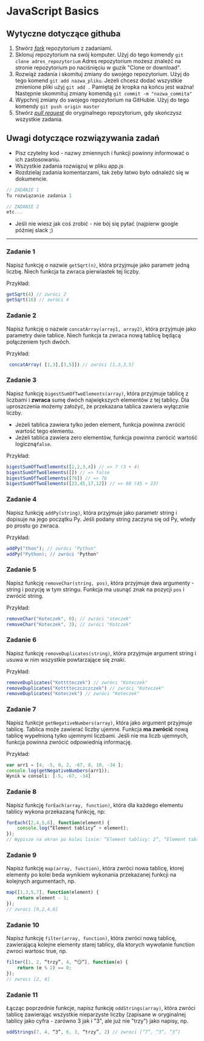 

# JavaScript Basics

## Wytyczne dotyczące githuba

1. Stwórz [*fork*](https://guides.github.com/activities/forking/) repozytorium z zadaniami.
2. Sklonuj repozytorium na swój komputer. Użyj do tego komendy `git clone adres_repozytorium`
Adres repozytorium możesz znaleźć na stronie repozytorium po naciśnięciu w guzik "Clone or download".
3. Rozwiąż zadania i skomituj zmiany do swojego repozytorium. Użyj do tego komend `git add nazwa_pliku`.
Jeżeli chcesz dodać wszystkie zmienione pliki użyj `git add .` 
Pamiętaj że kropka na końcu jest ważna!
Następnie skommituj zmiany komendą `git commit -m "nazwa_commita"`
4. Wypchnij zmiany do swojego repozytorium na GitHubie.  Użyj do tego komendy `git push origin master`
5. Stwórz [*pull request*](https://help.github.com/articles/creating-a-pull-request) do oryginalnego repozytorium, gdy skończysz wszystkie zadania.

## Uwagi dotyczące rozwiązywania zadań

* Pisz czytelny kod - nazwy zmiennych i funkcji powinny informować o ich zastosowaniu.
* Wszystkie zadania rozwiązuj w pliku app.js
* Rozdzielaj zadania komentarzami, tak żeby łatwo było odnaleźć się w dokumencie. 

```JavaScript
// ZADANIE 1
Tu rozwiązanie zadania 1 

// ZADANIE 2
etc...
```
* Jeśli nie wiesz jak coś zrobić - nie bój się pytać (najpierw google później slack ;) 

---------------------------------------------------------------------

### Zadanie 1

Napisz funkcję o nazwie ```getSqrt(n)```, która przyjmuje jako parametr jedną liczbę. Niech funkcja ta zwraca pierwiastek tej liczby. 

Przykład:

```JavaScript
getSqrt(4) // zwróci 2
getSqrt(16) // zwróci 4
```

### Zadanie 2

Napisz funkcję o nazwie ```concatArray(array1, array2)```, która przyjmuje jako parametry dwie tablice. Niech funkcja ta zwraca nową tablicę będącą połączeniem tych dwóch.

Przykład:

```JavaScript
 concatArray( [1,3],[3,5]]) // zwróci [1,3,3,5]
```


### Zadanie 3

Napisz funkcję ```bigestSumOfTwoElements(array)```, która przyjmuje tablicę z liczbami i **zwraca** sumę dwóch największych elementów z tej tablicy.
Dla uproszczenia możemy założyć, że przekazana tablica zawiera wyłącznie liczby.

* Jeżeli tablica zawiera tylko jeden element, funkcja powinna zwrócić wartość tego elementu.
* Jeżeli tablica zawiera zero elementów, funkcja powinna zwrócić wartość logiczną```false```.

Przykład:
```Javascript
bigestSumOfTwoElements([1,2,3,4]) // => 7 (3 + 4)
bigestSumOfTwoElements([]) // => false
bigestSumOfTwoElements([76]) // => 76
bigestSumOfTwoElements([23,45,17,12]) // => 68 (45 + 23)
```

### Zadanie 4

Napisz funkcję ```addPy(string)```, która przyjmuje jako parametr string i dopisuje na jego początku Py. Jeśli podany string zaczyna się od Py, wtedy po prostu go zwraca.

Przykład:
```JavaScript
addPy("thon"); // zwróci "Python"
addPy("Python); // zwróci "Python"
``` 

### Zadanie 5

Napisz funkcję ```removeChar(string, pos)```, która przyjmuje dwa argumenty - string i pozycję w tym stringu. Funkcja ma usunąć znak na pozycji ```pos``` i zwrócić string. 

Przykład:
```JavaScript
removeChar("Koteczek", 0); // zwróci "oteczek"
removeChar("Koteczek", 3); // zwróci "Kotczek"
```
### Zadanie 6

Napisz funkcję ```removeDuplicates(string)```, która przyjmuje argument string i usuwa w nim wszystkie powtarzające się znaki. 

Przykład:
```JavaScript
removeDuplicates("Kotttteczek") // zwróci "Koteczek"
removeDuplicates("Kotttteczczczczek") // zwróci "Koteczek"
removeDuplicates("Koteczek") // zwróci "Koteczek"
```

### Zadanie 7 

Napisz funkcje ```getNegativeNumbers(array)```, która jako argument przyjmuje tablicę. Tablica może zawierać liczby ujemne. Funkcja **ma zwrócić** nową tablicę wypełnioną tylko ujemnymi liczbami. Jeśli nie ma liczb ujemnych, funkcja powinna zwrócić odpowiednią informację. 

Przykład:
```JavaScript
var arr1 = [4, -5, 0, 2, -67, 8, 10, -34 ];
console.log(getNegativeNumbers(arr1));
Wynik w consoli: [-5, -67, -34]
```

### Zadanie 8
Napisz funkcję ```forEach(array, function)```, która dla każdego elementu tablicy wykona przekazaną funkcję, np:

```JavaScript
forEach([2,4,5,6], function(element) {
    console.log(“Element tablicy” + element);
});
// Wypisze na ekran po kolei linie: “Element tablicy: 2”, “Element tablicy: 4” itd.
```

### Zadanie 9
Napisz funkcję ```map(array, function)```, która zwróci nowa tablicę, ktorej elementy po kolei beda wynikiem wykonania przekazanej funkcji na kolejnych argumentach, np.
```JavaScript
map([1,3,5,7], function(element) { 
    return element - 1; 
}); 
// zwroci [0,2,4,6]
```

### Zadanie 10
Napisz funkcję ```filter(array, function)```, która zwróci nową tablicę, zawierającą kolejne elementy starej tablicy, dla ktorych wywołanie function zwroci wartosc true, np.
```JavaScript
filter([1, 2, “trzy”, 4, “😏”], function(e) { 
    return (e % 2) == 0; 
}); 
// zwroci [2, 4]
```

### Zadanie 11
Łącząc poprzednie funkcje, napisz funkcję ```oddStrings(array)```, która zwróci tablicę  zawierając wszystkie nieparzyste liczby (zapisane w oryginalnej tablicy jako cyfra - zarówno 3 jak i "3", ale już nie "trzy") jako napisy, np.
```JavaScript
oddStrings(7, 4, “3”, 6, 3, “trzy”, 2) // zwroci [“7”, “3”, “3”]
```